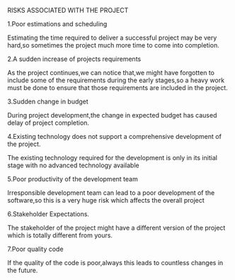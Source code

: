 RISKS ASSOCIATED WITH THE PROJECT

1.Poor estimations and scheduling

Estimating the time required to deliver a successful project may be very hard,so sometimes the project much more time to come into completion.

2.A sudden increase of projects requirements

As the project continues,we can notice that,we might have forgotten to include some of the requirements during the early stages,so a heavy work must be done to ensure that those requirements are included in the project.

3.Sudden change in budget

During project development,the change in expected budget has caused delay of project completion.

4.Existing technology does not support a comprehensive development of the project.

The existing technology required for the development is only in its initial stage with no advanced technology available

5.Poor productivity of the development team

Irresponsible development team can lead to a poor development of the software,so this is a very huge risk which affects the overall project

6.Stakeholder Expectations.

The stakeholder of the project might have a different version of the project which is totally different from yours.

7.Poor quality code

If the quality of the code is poor,always this leads to countless changes in the future.
